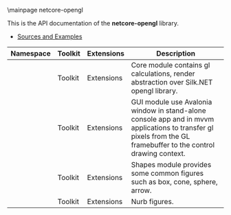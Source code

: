\mainpage netcore-opengl

This is the API documentation of the **netcore-opengl** library.

- [Sources and Examples](https://github.com/devel0/netcore-opengl)

| Namespace                                | Toolkit                                                      | Extensions                                                  | Description                                                                                                                                                      |
| ---------------------------------------- | ------------------------------------------------------------ | ----------------------------------------------------------- | ---------------------------------------------------------------------------------------------------------------------------------------------------------------- |
| <see cref="SearchAThing.OpenGL.Core"/>   | <see cref="SearchAThing.OpenGL.Core.Toolkit">Toolkit</see>   | <see cref="SearchAThing.OpenGL.Core.Ext">Extensions</see>   | Core module contains gl calculations, render abstraction over Silk.NET opengl library.                                                                           |
| <see cref="SearchAThing.OpenGL.GUI"/>    | <see cref="SearchAThing.OpenGL.GUI.Toolkit">Toolkit</see>    | <see cref="SearchAThing.OpenGL.GUI.Ext">Extensions</see>    | GUI module use Avalonia window in stand-alone console app and in mvvm applications to transfer gl pixels from the GL framebuffer to the control drawing context. |
| <see cref="SearchAThing.OpenGL.Shapes"/> | <see cref="SearchAThing.OpenGL.Shapes.Toolkit">Toolkit</see> | <see cref="SearchAThing.OpenGL.Shapes.Ext">Extensions</see> | Shapes module provides some common figures such as box, cone, sphere, arrow.                                                                                     |
| <see cref="SearchAThing.OpenGL.Nurbs"/>  | <see cref="SearchAThing.OpenGL.Nurbs.Toolkit">Toolkit</see>  | <see cref="SearchAThing.OpenGL.Nurbs.Ext">Extensions</see>  | Nurb figures.                                                                                                                                                    |
